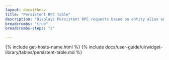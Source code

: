 ```yaml
---
layout: docwithnav
title: "Persistent RPC table"
description: "Displays Persistent RPC requests based on entity alias and optional filter with the ability of pagination. It also allows to resend or delete selected RPC requests."
breadcrumbs: "true"
breadcrumbs-steps: "2"

---
```

{% include get-hosts-name.html %}
{% include docs/user-guide/ui/widget-library/tables/persistent-table.md %}
